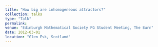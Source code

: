 ```yaml
---
title: "How big are inhomogeneous attractors?"
collection: talks
type: "Talk"
permalink: 
venue: "Edinburgh Mathematical Society PG Student Meeting, The Burn"
date: 2012-03-01
location: "Glen Esk, Scotland"
---
```

